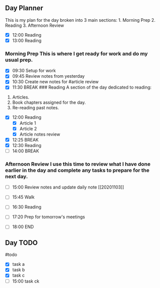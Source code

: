 ## Day Planner 
This is my plan for the day broken into 3 main sections: 
	1. Morning Prep 
	2. Reading 
	3. Afternoon Review 
- [x] 12:00 Reading
- [x] 13:00 Reading
### Morning Prep This is where I get ready for work and do my usual prep. 
- [x] 09:30 Setup for work
- [x] 09:45 Review notes from yesterday
- [x] 10:30 Create new notes for #article review
- [x] 11:30 BREAK ### Reading A section of the day dedicated to reading:
1. Articles. 
2. Book chapters assigned for the day. 
3. Re-reading past notes. 
- [x] 12:00 Reading
	- [x] Article 1 
	- [x] Article 2 
	- [x] Article notes review 
- [x] 12:25 BREAK
- [x] 12:30 Reading
- [ ] 14:00 BREAK
### Afternoon Review I use this time to review what I have done earlier in the day and complete any tasks to prepare for the next day. 
- [ ] 15:00 Review notes and update daily note [[20201103]]
- [ ] 15:45 Walk
- [ ] 16:30 Reading
- [ ] 17:20 Prep for tomorrow's meetings
- [ ] 18:00 END


## Day TODO
#todo
- [x] task a
- [x] task b
- [x] task c
- [ ] 15:00 task ck
